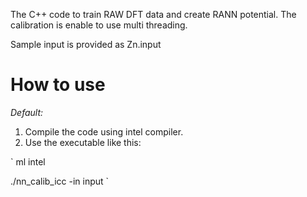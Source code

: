 The C++ code to train RAW DFT data and create RANN potential. The calibration is enable to use multi threading.

Sample input is provided as Zn.input
# How to use

_Default:_
1. Compile the code using intel compiler. 
2. Use the executable like this:

`
ml intel

./nn_calib_icc -in input
`
